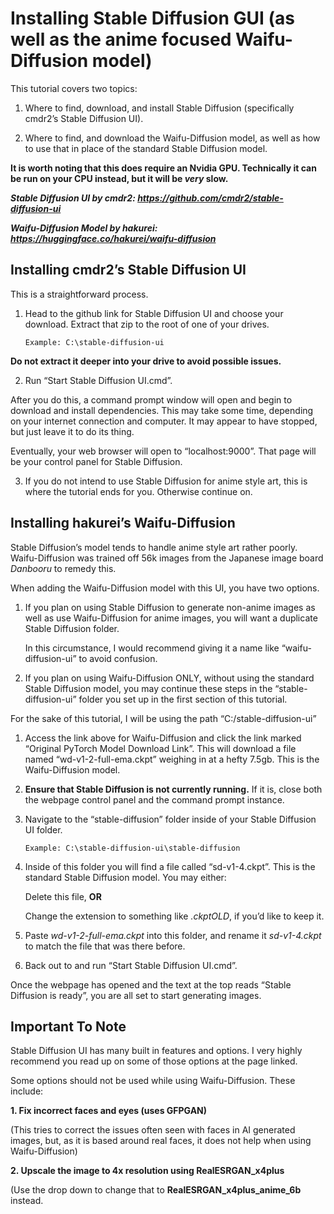 # Installing Stable Diffusion GUI (as well as the anime focused Waifu-Diffusion model)
This tutorial covers two topics: 
1.	Where to find, download, and install Stable Diffusion (specifically cmdr2’s Stable Diffusion UI).

2.	Where to find, and download the Waifu-Diffusion model, as well as how to use that in place of the standard Stable Diffusion model.

<b>It is worth noting that this does require an Nvidia GPU. Technically it can be run on your CPU instead, but it will be *very* slow.</b>

<b><i>Stable Diffusion UI by cmdr2: https://github.com/cmdr2/stable-diffusion-ui

Waifu-Diffusion Model by hakurei: https://huggingface.co/hakurei/waifu-diffusion</i></b>

## Installing cmdr2’s Stable Diffusion UI
This is a straightforward process. 

1.	Head to the github link for Stable Diffusion UI and choose your download. Extract that zip to the root of one of your drives. 

        Example: C:\stable-diffusion-ui 

<b>Do not extract it deeper into your drive to avoid possible issues.</b>

2.	Run “Start Stable Diffusion UI.cmd”.

After you do this, a command prompt window will open and begin to download and install dependencies. This may take some time, depending on your internet connection and computer. It may appear to have stopped, but just leave it to do its thing. 

Eventually, your web browser will open to “localhost:9000”. That page will be your control panel for Stable Diffusion. 

3.	If you do not intend to use Stable Diffusion for anime style art, this is where the tutorial ends for you. Otherwise continue on.



## Installing hakurei’s Waifu-Diffusion
Stable Diffusion’s model tends to handle anime style art rather poorly. Waifu-Diffusion was trained off 56k images from the Japanese image board <i>Danbooru</i> to remedy this. 

When adding the Waifu-Diffusion model with this UI, you have two options.

1.	If you plan on using Stable Diffusion to generate non-anime images as well as use Waifu-Diffusion for anime images, you will want a duplicate Stable Diffusion folder. 

       In this circumstance, I would recommend giving it a name like “waifu-diffusion-ui” to avoid confusion. 

2.	If you plan on using Waifu-Diffusion ONLY, without using the standard Stable Diffusion model, you may continue these steps in the “stable-diffusion-ui” folder you set up in the first section of this tutorial.

For the sake of this tutorial, I will be using the path “C:/stable-diffusion-ui”

1.	Access the link above for Waifu-Diffusion and click the link marked “Original PyTorch Model Download Link”. 
This will download a file named “wd-v1-2-full-ema.ckpt” weighing in at a hefty 7.5gb. This is the Waifu-Diffusion model.

2.	<b>Ensure that Stable Diffusion is not currently running.</b> If it is, close both the webpage control panel and the command prompt instance.

3.	Navigate to the “stable-diffusion” folder inside of your Stable Diffusion UI folder.

        Example: C:\stable-diffusion-ui\stable-diffusion

4.	Inside of this folder you will find a file called “sd-v1-4.ckpt”. This is the standard Stable Diffusion model. You may either:

       Delete this file, <b>OR</b>

       Change the extension to something like <i>.ckptOLD</i>, if you’d like to keep it.

5.	Paste <i>wd-v1-2-full-ema.ckpt</i> into this folder, and rename it <i>sd-v1-4.ckpt</i> to match the file that was there before.

6.	Back out to <stable-diffusion-ui> and run “Start Stable Diffusion UI.cmd”.

Once the webpage has opened and the text at the top reads “Stable Diffusion is ready”, you are all set to start generating images. 

## Important To Note
Stable Diffusion UI has many built in features and options. I very highly recommend you read up on some of those options at the page linked. 

Some options should not be used while using Waifu-Diffusion. These include:

<b>1. Fix incorrect faces and eyes (uses GFPGAN)</b> 

   (This tries to correct the issues often seen with faces in AI generated images, but, as it is based around real faces, it does not help when using Waifu-Diffusion)

<b>2. Upscale the image to 4x resolution using RealESRGAN_x4plus</b> 

   (Use the drop down to change that to <b>RealESRGAN_x4plus_anime_6b</b> instead.


